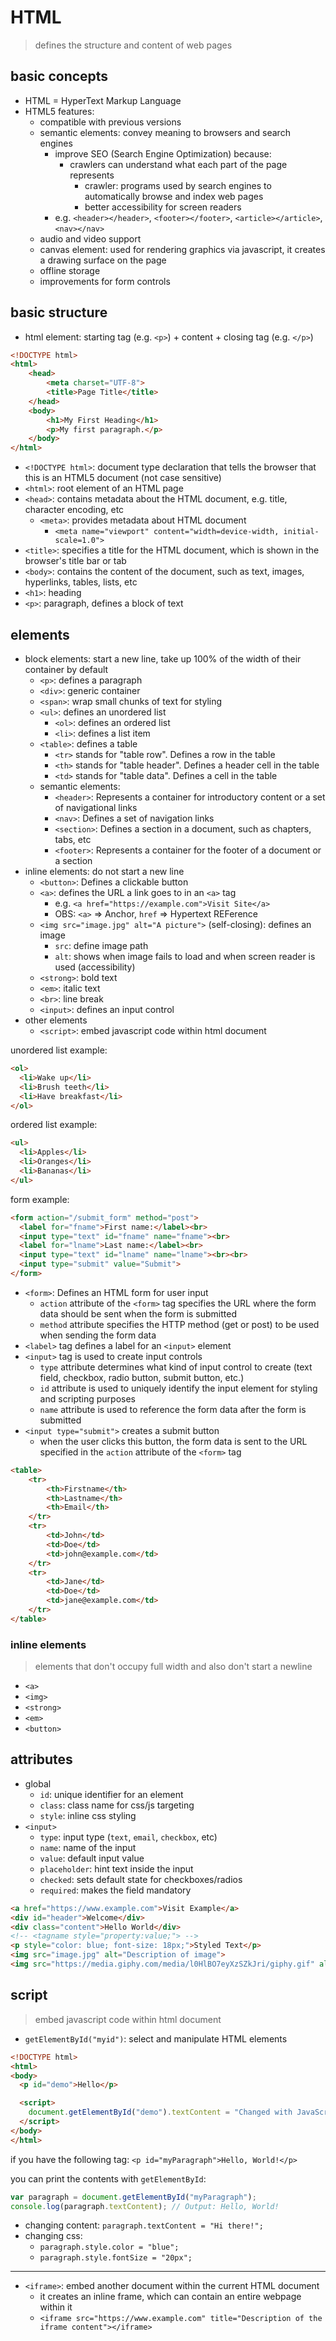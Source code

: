 
# HTML

> defines the structure and content of web pages

## basic concepts

- HTML = HyperText Markup Language
- HTML5 features:
  - compatible with previous versions
  - semantic elements: convey meaning to browsers and search engines
    - improve SEO (Search Engine Optimization) because:
      - crawlers can understand what each part of the page represents
        - crawler: programs used by search engines to automatically browse and index web pages
        - better accessibility for screen readers
    - e.g. `<header></header>`, `<footer></footer>`, `<article></article>`, `<nav></nav>`
  - audio and video support
  - canvas element: used for rendering graphics via javascript, it creates a drawing surface on the page
  - offline storage
  - improvements for form controls

## basic structure

- html element: starting tag (e.g. `<p>`) + content + closing tag (e.g. `</p>`)

```html
<!DOCTYPE html>
<html>
    <head>
        <meta charset="UTF-8">
        <title>Page Title</title>
    </head>
    <body>
        <h1>My First Heading</h1>
        <p>My first paragraph.</p>
    </body>
</html>
```

- `<!DOCTYPE html>`: document type declaration that tells the browser that this is an HTML5 document (not case sensitive)
- `<html>`: root element of an HTML page
- `<head>`: contains metadata about the HTML document, e.g. title, character encoding, etc
  - `<meta>`: provides metadata about HTML document
    - `<meta name="viewport" content="width=device-width, initial-scale=1.0">`
- `<title>`: specifies a title for the HTML document, which is shown in the browser's title bar or tab
- `<body>`: contains the content of the document, such as text, images, hyperlinks, tables, lists, etc
- `<h1>`: heading
- `<p>`: paragraph, defines a block of text

## elements

- block elements: start a new line, take up 100% of the width of their container by default
  - `<p>`: defines a paragraph
  - `<div>`: generic container
  - `<span>`: wrap small chunks of text for styling
  - `<ul>`: defines an unordered list
    - `<ol>`: defines an ordered list
    - `<li>`: defines a list item
  - `<table>`: defines a table
    - `<tr>` stands for "table row". Defines a row in the table
    - `<th>` stands for "table header". Defines a header cell in the table
    - `<td>` stands for "table data". Defines a cell in the table
  - semantic elements:
    - `<header>`: Represents a container for introductory content or a set of navigational links
    - `<nav>`: Defines a set of navigation links
    - `<section>`: Defines a section in a document, such as chapters, tabs, etc
    - `<footer>`: Represents a container for the footer of a document or a section
- inline elements: do not start a new line
  - `<button>`: Defines a clickable button
  - `<a>`: defines the URL a link goes to in an `<a>` tag
    - e.g. `<a href="https://example.com">Visit Site</a>`
    - OBS: `<a>` => Anchor, `href` => Hypertext REFerence
  - `<img src="image.jpg" alt="A picture">` (self-closing): defines an image
    - `src`: define image path
    - `alt`: shows when image fails to load and when screen reader is used (accessibility)
  - `<strong>`: bold text
  - `<em>`: italic text
  - `<br>`: line break
  - `<input>`: defines an input control
- other elements
  - `<script>`: embed javascript code within html document

unordered list example:

```html
<ol>
  <li>Wake up</li>
  <li>Brush teeth</li>
  <li>Have breakfast</li>
</ol>
```

ordered list example:

```html
<ul>
  <li>Apples</li>
  <li>Oranges</li>
  <li>Bananas</li>
</ul>
```

form example:

```html
<form action="/submit_form" method="post">
  <label for="fname">First name:</label><br>
  <input type="text" id="fname" name="fname"><br>
  <label for="lname">Last name:</label><br>
  <input type="text" id="lname" name="lname"><br><br>
  <input type="submit" value="Submit">
</form>
```

- `<form>`: Defines an HTML form for user input
  - `action` attribute of the `<form>` tag specifies the URL where the form data should be sent when the form is submitted
  - `method` attribute specifies the HTTP method (get or post) to be used when sending the form data
- `<label>` tag defines a label for an `<input>` element
- `<input>` tag is used to create input controls
  - `type` attribute determines what kind of input control to create (text field, checkbox, radio button, submit button, etc.)
  - `id` attribute is used to uniquely identify the input element for styling and scripting purposes
  - `name` attribute is used to reference the form data after the form is submitted
- `<input type="submit">` creates a submit button
  - when the user clicks this button, the form data is sent to the URL specified in the `action` attribute of the `<form>` tag

```html
<table>
    <tr>
        <th>Firstname</th>
        <th>Lastname</th>
        <th>Email</th>
    </tr>
    <tr>
        <td>John</td>
        <td>Doe</td>
        <td>john@example.com</td>
    </tr>
    <tr>
        <td>Jane</td>
        <td>Doe</td>
        <td>jane@example.com</td>
    </tr>
</table>
```

### inline elements

> elements that don't occupy full width and also don't start a newline

- `<a>`
- `<img>`
- `<strong>`
- `<em>`
- `<button>`

## attributes

- global
  - `id`: unique identifier for an element
  - `class`: class name for css/js targeting
  - `style`: inline css styling
- `<input>`
  - `type`: input type (`text`, `email`, `checkbox`, etc)
  - `name`: name of the input
  - `value`: default input value
  - `placeholder`: hint text inside the input
  - `checked`: sets default state for checkboxes/radios
  - `required`: makes the field mandatory

```html
<a href="https://www.example.com">Visit Example</a>
<div id="header">Welcome</div>
<div class="content">Hello World</div>
<!-- <tagname style="property:value;"> -->
<p style="color: blue; font-size: 18px;">Styled Text</p>
<img src="image.jpg" alt="Description of image">
<img src="https://media.giphy.com/media/l0HlBO7eyXzSZkJri/giphy.gif" alt="What time is it?">
```

## script

> embed javascript code within html document

- `getElementById("myid")`: select and manipulate HTML elements

```html
<!DOCTYPE html>
<html>
<body>
  <p id="demo">Hello</p>

  <script>
    document.getElementById("demo").textContent = "Changed with JavaScript!";
  </script>
</body>
</html>
```

if you have the following tag: `<p id="myParagraph">Hello, World!</p>`

you can print the contents with `getElementById`:

```javascript
var paragraph = document.getElementById("myParagraph");
console.log(paragraph.textContent); // Output: Hello, World!
```

- changing content: `paragraph.textContent = "Hi there!";`
- changing css:
  - `paragraph.style.color = "blue";`
  - `paragraph.style.fontSize = "20px";`

---

- `<iframe>`: embed another document within the current HTML document
  - it creates an inline frame, which can contain an entire webpage within it
  - `<iframe src="https://www.example.com" title="Description of the iframe content"></iframe>`

